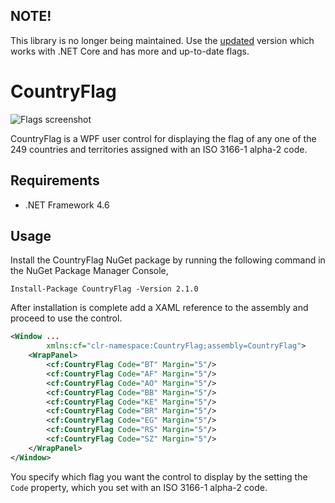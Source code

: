 ## NOTE!
This library is no longer being maintained. Use the [updated](https://github.com/MeshackMusundi/CountryFlag.Wpf) version which works with .NET Core and has more and up-to-date flags.

# CountryFlag

![Flags screenshot](https://www.codeproject.com/KB/WPF/WpfCountryFlagControl/Flags.png)

CountryFlag is a WPF user control for displaying the flag of any one of the 249 countries and territories assigned with an ISO 3166-1 alpha-2 code.

## Requirements
- .NET Framework 4.6 

## Usage

Install the CountryFlag NuGet package by running the following command in the NuGet Package Manager Console,
```
Install-Package CountryFlag -Version 2.1.0
```

After installation is complete add a XAML reference to the assembly and proceed to use the control.
```xml
<Window ...
        xmlns:cf="clr-namespace:CountryFlag;assembly=CountryFlag">       
    <WrapPanel>
        <cf:CountryFlag Code="BT" Margin="5"/>
        <cf:CountryFlag Code="AF" Margin="5"/>
        <cf:CountryFlag Code="AO" Margin="5"/>
        <cf:CountryFlag Code="BB" Margin="5"/>
        <cf:CountryFlag Code="KE" Margin="5"/>
        <cf:CountryFlag Code="BR" Margin="5"/>
        <cf:CountryFlag Code="EG" Margin="5"/>
        <cf:CountryFlag Code="RS" Margin="5"/>
        <cf:CountryFlag Code="SZ" Margin="5"/>
    </WrapPanel>    
</Window>
```

You specify which flag you want the control to display by the setting the `Code` property, which you set with an ISO 3166-1 alpha-2 code.
